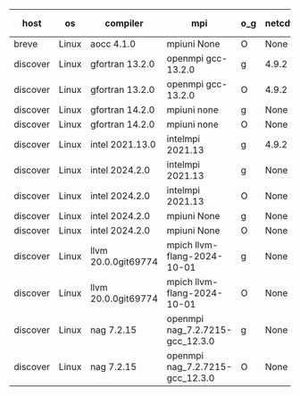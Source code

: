 

| host     | os       | compiler                              | mpi                      | o_g        | netcdf        | build       | u_pass          | u_fail          | s_pass            | s_fail            | e_pass             | e_fail             | nuopc_pass       | nuopc_fail       | artifacts link          |
|----------|----------|---------------------------------------|--------------------------|------------|---------------|-------------|-----------------|-----------------|-------------------|-------------------|--------------------|--------------------|------------------|------------------|-------------------------|
| breve | Linux | aocc 4.1.0 | mpiuni None  | O | None  | PASS | None | None | None | None | None | None | None | None | <a href="https://github.com/esmf-org/esmf-test-artifacts/tree/c57366739c2dacee577902b6d81a74d457b375b3/develop/aocc/4.1.0/O/mpiuni/None" target="_blank">c573667</a> | 
| discover | Linux | gfortran 13.2.0 | openmpi gcc-13.2.0  | g | 4.9.2  | PASS | 14186 | 0 | 51 | 0 | 80 | 0 | 57 | 0 | <a href="https://github.com/esmf-org/esmf-test-artifacts/tree/6df9956f4eee8b1572bd1d7d120cfe12bd2acad4/develop/gfortran/13.2.0/g/openmpi/gcc-13.2.0" target="_blank">6df9956</a> | 
| discover | Linux | gfortran 13.2.0 | openmpi gcc-13.2.0  | O | 4.9.2  | PASS | 14186 | 0 | 51 | 0 | 80 | 0 | 57 | 0 | <a href="https://github.com/esmf-org/esmf-test-artifacts/tree/2268eaf4fe1d00f326630aa133232c2a51497f0a/develop/gfortran/13.2.0/O/openmpi/gcc-13.2.0" target="_blank">2268eaf</a> | 
| discover | Linux | gfortran 14.2.0 | mpiuni none  | g | None  | PASS | 12517 | 0 | 9 | 0 | 42 | 0 | None | None | <a href="https://github.com/esmf-org/esmf-test-artifacts/tree/1d5ed32748ee88d7b636b036d6728ffed48b8edd/develop/gfortran/14.2.0/g/mpiuni/none" target="_blank">1d5ed32</a> | 
| discover | Linux | gfortran 14.2.0 | mpiuni none  | O | None  | PASS | 12517 | 0 | 9 | 0 | 42 | 0 | None | None | <a href="https://github.com/esmf-org/esmf-test-artifacts/tree/6b4c907b412ca986ab1eabe2624f5894410d2080/develop/gfortran/14.2.0/O/mpiuni/none" target="_blank">6b4c907</a> | 
| discover | Linux | intel 2021.13.0 | intelmpi 2021.13  | g | 4.9.2  | PASS | 14186 | 0 | 51 | 0 | 80 | 0 | 57 | 0 | <a href="https://github.com/esmf-org/esmf-test-artifacts/tree/0bb0bb23d690f7332ff7f84e5bc6df0fa9d862f8/develop/intel/2021.13.0/g/intelmpi/2021.13" target="_blank">0bb0bb2</a> | 
| discover | Linux | intel 2024.2.0 | intelmpi 2021.13  | g | None  | PASS | 14185 | 1 | 51 | 0 | 80 | 0 | 57 | 0 | <a href="https://github.com/esmf-org/esmf-test-artifacts/tree/09dbeb921d2a84ba54418e7dbe807497063847bc/develop/intel/2024.2.0/g/intelmpi/2021.13" target="_blank">09dbeb9</a> | 
| discover | Linux | intel 2024.2.0 | intelmpi 2021.13  | O | None  | PASS | 14186 | 0 | 51 | 0 | 80 | 0 | 57 | 0 | <a href="https://github.com/esmf-org/esmf-test-artifacts/tree/351ce50a4b12655d28dada5f32231de07d23e4b6/develop/intel/2024.2.0/O/intelmpi/2021.13" target="_blank">351ce50</a> | 
| discover | Linux | intel 2024.2.0 | mpiuni None  | g | None  | PASS | 12516 | 1 | 9 | 0 | 42 | 0 | None | None | <a href="https://github.com/esmf-org/esmf-test-artifacts/tree/29fa1d9f523f5a1f89bb230fabdf9c76aae21551/develop/intel/2024.2.0/g/mpiuni/None" target="_blank">29fa1d9</a> | 
| discover | Linux | intel 2024.2.0 | mpiuni None  | O | None  | PASS | 12517 | 0 | 9 | 0 | 42 | 0 | None | None | <a href="https://github.com/esmf-org/esmf-test-artifacts/tree/f9ef78ef8f5bc4eb18f23ecf93ee7567f8d3256a/develop/intel/2024.2.0/O/mpiuni/None" target="_blank">f9ef78e</a> | 
| discover | Linux | llvm 20.0.0git69774 | mpich llvm-flang-2024-10-01  | g | None  | PASS | 14149 | 37 | 18 | 33 | 76 | 4 | 19 | 38 | <a href="https://github.com/esmf-org/esmf-test-artifacts/tree/5d4a117d0859fbe3989d86c6d5f9ab1f5a5050cc/develop/llvm/20.0.0git69774/g/mpich/llvm-flang-2024-10-01" target="_blank">5d4a117</a> | 
| discover | Linux | llvm 20.0.0git69774 | mpich llvm-flang-2024-10-01  | O | None  | PASS | 14147 | 39 | 18 | 33 | 76 | 4 | 17 | 40 | <a href="https://github.com/esmf-org/esmf-test-artifacts/tree/191ff77b2e56c3af7bc641cfd1d454ef13f18e78/develop/llvm/20.0.0git69774/O/mpich/llvm-flang-2024-10-01" target="_blank">191ff77</a> | 
| discover | Linux | nag 7.2.15 | openmpi nag_7.2.7215-gcc_12.3.0  | g | None  | PASS | 14186 | 0 | 51 | 0 | 80 | 0 | 57 | 0 | <a href="https://github.com/esmf-org/esmf-test-artifacts/tree/b4343733ea563f161e908f85414eea3ffbba75a8/develop/nag/7.2.15/g/openmpi/nag_7.2.7215-gcc_12.3.0" target="_blank">b434373</a> | 
| discover | Linux | nag 7.2.15 | openmpi nag_7.2.7215-gcc_12.3.0  | O | None  | PASS | 14186 | 0 | 51 | 0 | 80 | 0 | 57 | 0 | <a href="https://github.com/esmf-org/esmf-test-artifacts/tree/be14673a6eefada23367251007c6f377a12726e1/develop/nag/7.2.15/O/openmpi/nag_7.2.7215-gcc_12.3.0" target="_blank">be14673</a> | 
